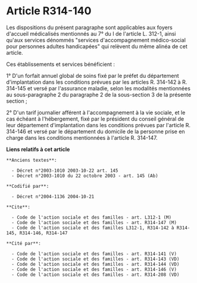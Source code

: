 # Article R314-140

Les dispositions du présent paragraphe sont applicables aux foyers d'accueil médicalisés mentionnés au 7° du I de l'article
L. 312-1, ainsi qu'aux services dénommés "services d'accompagnement médico-social pour personnes adultes handicapées" qui
relèvent du même alinéa de cet article.

Ces établissements et services bénéficient :

1° D'un forfait annuel global de soins fixé par le préfet du département d'implantation dans les conditions prévues par les
articles R. 314-142 à R. 314-145 et versé par l'assurance maladie, selon les modalités mentionnées au sous-paragraphe 2 du
paragraphe 2 de la sous-section 3 de la présente section  ;

2° D'un tarif journalier afférent à l'accompagnement à la vie sociale, et le cas échéant à l'hébergement, fixé par le
président du conseil général de leur département d'implantation dans les conditions prévues par l'article R. 314-146 et versé
par le département du domicile de la personne prise en charge dans les conditions mentionnées à l'article R. 314-147.

**Liens relatifs à cet article**

	**Anciens textes**:

	  - Décret n°2003-1010 2003-10-22 art. 145
	  - Décret n°2003-1010 du 22 octobre 2003 - art. 145 (Ab)

	**Codifié par**:

	  - Décret n°2004-1136 2004-10-21

	**Cite**:

	  - Code de l'action sociale et des familles - art. L312-1 (M)
	  - Code de l'action sociale et des familles - art. R314-147 (M)
	  - Code de l'action sociale et des familles L312-1, R314-142 à R314-145, R314-146, R314-147

	**Cité par**:

	  - Code de l'action sociale et des familles - art. R314-141 (V)
	  - Code de l'action sociale et des familles - art. R314-143 (VD)
	  - Code de l'action sociale et des familles - art. R314-144 (VD)
	  - Code de l'action sociale et des familles - art. R314-146 (V)
	  - Code de l'action sociale et des familles - art. R314-208 (VD)
